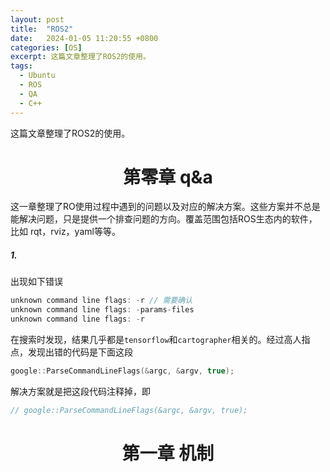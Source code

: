 ```yaml
---
layout: post
title:  "ROS2"
date:   2024-01-05 11:20:55 +0800
categories: [OS]
excerpt: 这篇文章整理了ROS2的使用。
tags:
  - Ubuntu 
  - ROS
  - QA
  - C++
---
```


这篇文章整理了ROS2的使用。

# <center>第零章 q&a
这一章整理了RO使用过程中遇到的问题以及对应的解决方案。这些方案并不总是能解决问题，只是提供一个排查问题的方向。覆盖范围包括ROS生态内的软件，比如 rqt，rviz，yaml等等。
##### 1.
出现如下错误
```C++
unknown command line flags: -r // 需要确认
unknown command line flags: -params-files
unknown command line flags: -r 
```
在搜索时发现，结果几乎都是`tensorflow`和`cartographer`相关的。经过高人指点，发现出错的代码是下面这段
```C++
google::ParseCommandLineFlags(&argc, &argv, true);
```
解决方案就是把这段代码注释掉，即
```C++
// google::ParseCommandLineFlags(&argc, &argv, true);
```

# <center>第一章 机制
